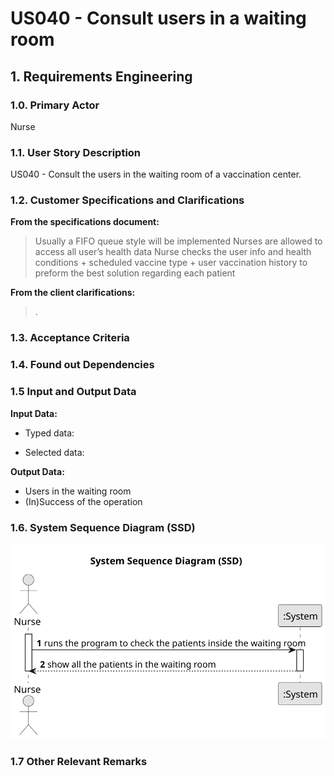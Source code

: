 # US040 - Consult users in a waiting room

## 1. Requirements Engineering

### 1.0. Primary Actor
Nurse

### 1.1. User Story Description
US040 - Consult the users in the waiting room of a vaccination center.

### 1.2. Customer Specifications and Clarifications
**From the specifications document:**
> Usually a FIFO queue style will be implemented
> Nurses are allowed to access all user’s health data
> Nurse checks the user info and health conditions + scheduled vaccine type + user vaccination history to preform the best solution regarding each patient

**From the client clarifications:**

> .

### 1.3. Acceptance Criteria
> 

### 1.4. Found out Dependencies
>

### 1.5 Input and Output Data
**Input Data:**

* Typed data:

* Selected data:

**Output Data:**

* Users in the waiting room
* (In)Success of the operation

### 1.6. System Sequence Diagram (SSD)
![US040-SSD.svg](puml%2Fsvg%2FUS040-SSD.svg)

### 1.7 Other Relevant Remarks
>